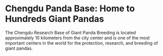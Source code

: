 # Chengdu Panda Base: Home to Hundreds Giant Pandas

The Chengdu Research Base of Giant Panda Breeding is located approximately 10 kilometers from the city center and is one of the most important centers in the world for the protection, research, and breeding of giant pandas.

<YouTube link="https://youtu.be/PJrO4g5x78c?si=Jfsvs4P46Sb39L4y">
<template #cover><img src="../../assets/youtube/why-china-is-obsessed-with-pandas-inside-the-chengdu-panda-reserach-base.jpg" alt="Why China is Obsessed with Pandas" /></template>
<template #title>Why China is Obsessed with Pandas: Inside the Chengdu Panda Research Base</template>
<template #author>Wilko Wanders</template>
<template #description>Why is China Obsessed with pandas? There is good reason! </template>
</YouTube>
